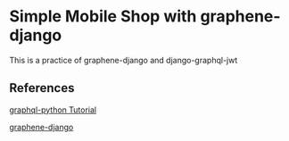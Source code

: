# Simple Mobile Shop with graphene-django

This is a practice of graphene-django and django-graphql-jwt

## References

[graphql-python Tutorial](https://www.howtographql.com/graphql-python/0-introduction/)

[graphene-django](https://docs.graphene-python.org/projects/django/en/latest/)
